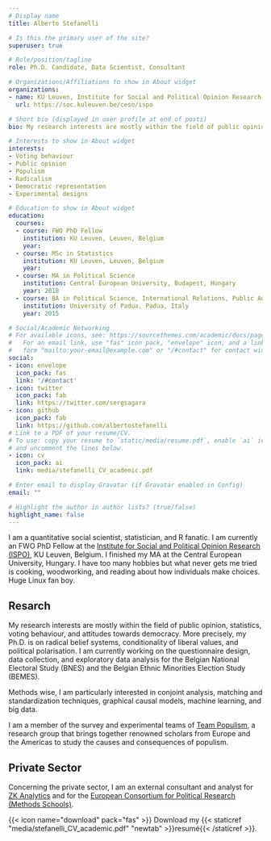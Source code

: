 ```yaml
---
# Display name
title: Alberto Stefanelli

# Is this the primary user of the site?
superuser: true

# Role/position/tagline
role: Ph.D. Candidate, Data Scientist, Consultant

# Organizations/Affiliations to show in About widget
organizations:
- name: KU Leuven, Institute for Social and Political Opinion Research (ISPO)
  url: https://soc.kuleuven.be/ceso/ispo

# Short bio (displayed in user profile at end of posts)
bio: My research interests are mostly within the field of public opinion, voting behaviour, and attitudes towards democracy.

# Interests to show in About widget
interests:
- Voting behaviour
- Public opinion
- Populism
- Radicalism
- Democratic representation
- Experimental designs

# Education to show in About widget
education:
  courses:
  - course: FWO PhD Fellow
    institution: KU Leuven, Leuven, Belgium
    year: 
  - course: MSc in Statistics
    institution: KU Leuven, Leuven, Belgium
    year: 
  - course: MA in Political Science
    institution: Central European University, Budapest, Hungary
    year: 2018
  - course: BA in Political Science, International Relations, Public Administration
    institution: University of Padua, Padua, Italy
    year: 2015

# Social/Academic Networking
# For available icons, see: https://sourcethemes.com/academic/docs/page-builder/#icons
#   For an email link, use "fas" icon pack, "envelope" icon, and a link in the
#   form "mailto:your-email@example.com" or "/#contact" for contact widget.
social:
- icon: envelope
  icon_pack: fas
  link: '/#contact'
- icon: twitter
  icon_pack: fab
  link: https://twitter.com/sergsagara
- icon: github
  icon_pack: fab
  link: https://github.com/albertostefanelli
# Link to a PDF of your resume/CV.
# To use: copy your resume to `static/media/resume.pdf`, enable `ai` icons in `params.toml`,
# and uncomment the lines below.
- icon: cv
  icon_pack: ai
  link: media/stefanelli_CV_academic.pdf

# Enter email to display Gravatar (if Gravatar enabled in Config)
email: ""

# Highlight the author in author lists? (true/false)
highlight_name: false
---
```


I am a quantitative social scientist, statistician, and R fanatic. I am currently an FWO PhD Fellow at the [Institute for Social and Political Opinion Research (ISPO)](https://soc.kuleuven.be/ceso/ispo), KU Leuven, Belgium. I finished my MA at the Central European University, Hungary. I have too many hobbies but what never gets me tried is cooking, woodworking, and reading about how individuals make choices. Huge Linux fan boy. 

## Resarch

My research interests are mostly within the field of public opinion, statistics, voting behaviour, and attitudes towards democracy.  More precisely, my Ph.D. is on radical belief systems, conditionality of liberal values, and political polarisation. I am currently working on the questionnaire design, data collection, and exploratory data analysis for the Belgian National Electoral Study (BNES) and the Belgian Ethnic Minorities Election Study (BEMES).

Methods wise, I am particularly interested in conjoint analysis, matching and standardization techniques, graphical causal models, machine learning, and big data. 

I am a member of the survey and experimental teams of [Team Populism](http://www.teampopulism.com/), a research group that brings together renowned scholars from Europe and the Americas to study the causes and consequences of populism.

## Private Sector

Concerning the private sector, I am an external consultant and analyst for [ZK Analytics](http://www.zkanalytics.com/) and for the [European Consortium for Political Research (Methods Schools)](https://ecpr.eu/Events/EventTypeDetails.aspx?EventTypeID=5). 

{{< icon name="download" pack="fas" >}} Download my {{< staticref "media/stefanelli_CV_academic.pdf" "newtab" >}}resumé{{< /staticref >}}.

